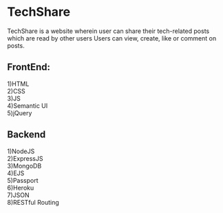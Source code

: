 # TechShare
TechShare is a website wherein user can share their tech-related posts which are read by other users Users can view, create, like or comment on posts.

## FrontEnd:
1)HTML<br>
2)CSS<br>
3)JS<br>
4)Semantic UI<br>
5)jQuery<br>

## Backend
1)NodeJS<br>
2)ExpressJS<br>
3)MongoDB<br>
4)EJS<br>
5)Passport<br>
6)Heroku<br>
7)JSON<br>
8)RESTful Routing<br>
